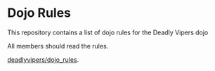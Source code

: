 Dojo Rules
==========

This repository contains a list of dojo rules for the Deadly Vipers dojo

All members should read the rules.

[deadlyvipers/dojo_rules](https://github.com/deadlyvipers).
